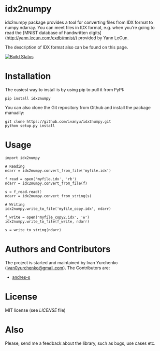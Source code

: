idx2numpy
=========

idx2numpy package provides a tool for converting files from IDX format to
numpy.ndarray. You can meet files in IDX format, e.g. when you're going
to read the [MNIST database of handwritten digits]
(http://yann.lecun.com/exdb/mnist/) provided by Yann LeCun.

The description of IDX format also can be found on this page.

[![Build Status](https://travis-ci.org/ivanyu/idx2numpy.svg?branch=master)](https://travis-ci.org/ivanyu/idx2numpy)

Installation
============

The easiest way to install is by using pip to pull it from PyPI:

    pip install idx2numpy

You can also clone the Git repository from Github and install 
the package manually:

    git clone https://github.com/ivanyu/idx2numpy.git
    python setup.py install

Usage
=====

    import idx2numpy
    
    # Reading
    ndarr = idx2numpy.convert_from_file('myfile.idx')
    
    f_read = open('myfile.idx', 'rb')
    ndarr = idx2numpy.convert_from_file(f)
    
    s = f_read.read()
    ndarr = idx2numpy.convert_from_string(s)
    
    # Writing    
    idx2numpy.write_to_file('myfile_copy.idx', ndarr)
    
    f_write = open('myfile_copy2.idx', 'w')
    idx2numpy.write_to_file(f_write, ndarr)
    
    s = write_to_string(ndarr)


Authors and Contributors
========================
The project is started and maintained by Ivan Yurchenko
(ivan0yurchenko@gmail.com).
The Contributors are:
 * [andres-s](https://github.com/andres-s)

License
=======
MIT license (see *LICENSE* file)


Also
====

Please, send me a feedback about the library, such as bugs, use cases etc.
